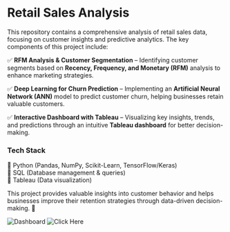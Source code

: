 # **Retail Sales Analysis**  

This repository contains a comprehensive analysis of retail sales data, focusing on customer insights and predictive analytics. The key components of this project include:  

✅ **RFM Analysis & Customer Segmentation** – Identifying customer segments based on **Recency, Frequency, and Monetary (RFM)** analysis to enhance marketing strategies.  

✅ **Deep Learning for Churn Prediction** – Implementing an **Artificial Neural Network (ANN)** model to predict customer churn, helping businesses retain valuable customers.  

✅ **Interactive Dashboard with Tableau** – Visualizing key insights, trends, and predictions through an intuitive **Tableau dashboard** for better decision-making.  

### **Tech Stack**  
🔹 Python (Pandas, NumPy, Scikit-Learn, TensorFlow/Keras)  
🔹 SQL (Database management & queries)  
🔹 Tableau (Data visualization)  

This project provides valuable insights into customer behavior and helps businesses improve their retention strategies through data-driven decision-making. 🚀 



![Dashboard](https://github.com/user-attachments/assets/3195b6a9-770b-4a6d-84ec-18da4c470224)
![Click Here]([https://public.tableau.com/views/dashboard_retail_sales/Dashboard2?:language=en-US&publish=yes&:sid=&:redirect=auth&:display_count=n&:origin=viz_share_link])

